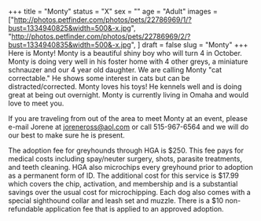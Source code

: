 +++
title = "Monty"
status = "X"
sex = ""
age = "Adult"
images = ["http://photos.petfinder.com/photos/pets/22786969/1/?bust=1334940825&width=500&-x.jpg",
"http://photos.petfinder.com/photos/pets/22786969/2/?bust=1334940835&width=500&-x.jpg",
]
draft = false
slug = "Monty"
+++
Here is Monty!  Monty is a beautiful shiny boy who will turn 4 in October.  Monty is doing very well in his foster home with 4 other greys, a miniature schnauzer and our 4 year old daughter.  We are calling Monty "cat correctable." He shows some interest in cats but can be distracted/corrected. Monty loves his toys!  He kennels well and is doing great at being out overnight.  Monty is currently living in Omaha and would love to meet you.


If you are traveling from out of the area to meet Monty at an event, please e-mail Jorene at joreneross@aol.com or call 515-967-6564 and we will do our best to make sure he is present.

The adoption fee for greyhounds through HGA is $250. This fee pays for medical costs including spay/neuter surgery, shots, parasite treatments, and teeth cleaning. HGA also microchips every greyhound prior to adoption as a permanent form of ID. The additional cost for this service is $17.99 which covers the chip, activation, and membership and is a substantial savings over the usual cost for microchipping. Each dog also comes with a special sighthound collar and leash set and muzzle. There is a $10 non-refundable application fee that is applied to an approved adoption.

